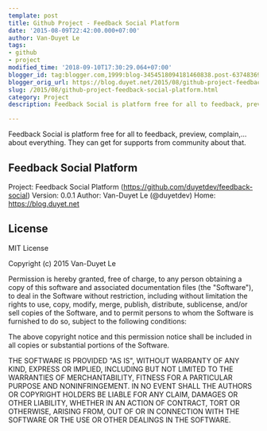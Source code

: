 ```yaml
---
template: post
title: Github Project - Feedback Social Platform
date: '2015-08-09T22:42:00.000+07:00'
author: Van-Duyet Le
tags:
- github
- project
modified_time: '2018-09-10T17:30:29.064+07:00'
blogger_id: tag:blogger.com,1999:blog-3454518094181460838.post-6374836962940036188
blogger_orig_url: https://blog.duyet.net/2015/08/github-project-feedback-social-platform.html
slug: /2015/08/github-project-feedback-social-platform.html
category: Project
description: Feedback Social is platform free for all to feedback, preview, complain,... about everything. They can get for supports from community about that.

---
```


Feedback Social is platform free for all to feedback, preview, complain,... about everything. They can get for supports from community about that.

## Feedback Social Platform ##
Project: Feedback Social Platform (https://github.com/duyetdev/feedback-social)
Version: 0.0.1
Author: Van-Duyet Le (@duyetdev)
Home: https://blog.duyet.net

## License ##
MIT License

Copyright (c) 2015 Van-Duyet Le

Permission is hereby granted, free of charge, to any person obtaining a copy of this software and associated documentation files (the "Software"), to deal in the Software without restriction, including without limitation the rights to use, copy, modify, merge, publish, distribute, sublicense, and/or sell copies of the Software, and to permit persons to whom the Software is furnished to do so, subject to the following conditions:

The above copyright notice and this permission notice shall be included in all copies or substantial portions of the Software.

THE SOFTWARE IS PROVIDED "AS IS", WITHOUT WARRANTY OF ANY KIND, EXPRESS OR IMPLIED, INCLUDING BUT NOT LIMITED TO THE WARRANTIES OF MERCHANTABILITY, FITNESS FOR A PARTICULAR PURPOSE AND NONINFRINGEMENT. IN NO EVENT SHALL THE AUTHORS OR COPYRIGHT HOLDERS BE LIABLE FOR ANY CLAIM, DAMAGES OR OTHER LIABILITY, WHETHER IN AN ACTION OF CONTRACT, TORT OR OTHERWISE, ARISING FROM, OUT OF OR IN CONNECTION WITH THE SOFTWARE OR THE USE OR OTHER DEALINGS IN THE SOFTWARE.
